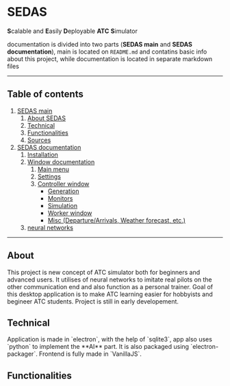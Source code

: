 # SEDAS
**S**calable and **E**asily **D**eployable **ATC** **S**imulator

documentation is divided into two parts (**SEDAS main** and **SEDAS documentation**), main is located on `README.md` and contatins basic info about this project, while documentation is located in separate markdown files

<!--header of the doc file-->
<hr>

## Table of contents

1. [SEDAS main](/README.md)
    1. [About SEDAS](#about)
    2. [Technical](#technical)
    3. [Functionalities](#funcs)
    4. [Sources](/doc/sources/readme.md)
2. [SEDAS documentation](/doc/doc_main.md)
    1. [Installation](/doc/wiki/installation.md)
    2. [Window documentation](/doc/wiki/windows/)
        1. [Main menu](/doc/wiki/windows/settings.md)
        2. [Settings](/doc/wiki/windows/settings.md)
        3. [Controller window](/doc/wiki/windows/controller.md)
            - [Generation]()
            - [Monitors]()
            - [Simulation]()
            - [Worker window]()
            - [Misc (Departure/Arrivals, Weather forecast, etc.)]()
    3. [neural networks]()

<hr>

<!--main content of doc file-->
<h2 id="about">About</h2>
This project is new concept of ATC simulator both for beginners and advanced users. It utilises of neural networks to imitate real pilots on the other communication end and also function as a personal trainer. Goal of this desktop application is to make ATC learning easier for hobbyists and begineer ATC students. Project is still in early developement.

<h2 id="technical">Technical</h2>
Application is made in `electron`, with the help of `sqlite3`, app also uses `python` to implement the **AI** part. It is also packaged using `electron-packager`. Frontend is fully made in `VanillaJS`.

<h2 id="funcs">Functionalities</h2>
